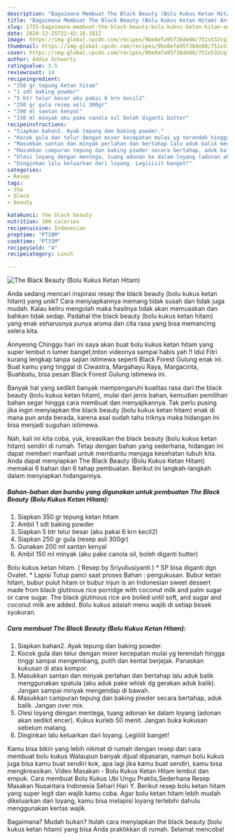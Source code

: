 ```yaml
---
description: "Bagaimana Membuat The Black Beauty (Bolu Kukus Ketan Hitam) Anti Gagal"
title: "Bagaimana Membuat The Black Beauty (Bolu Kukus Ketan Hitam) Anti Gagal"
slug: 1755-bagaimana-membuat-the-black-beauty-bolu-kukus-ketan-hitam-anti-gagal
date: 2020-12-25T22:42:18.181Z
image: https://img-global.cpcdn.com/recipes/9be8efa95f38de80/751x532cq70/the-black-beauty-bolu-kukus-ketan-hitam-foto-resep-utama.jpg
thumbnail: https://img-global.cpcdn.com/recipes/9be8efa95f38de80/751x532cq70/the-black-beauty-bolu-kukus-ketan-hitam-foto-resep-utama.jpg
cover: https://img-global.cpcdn.com/recipes/9be8efa95f38de80/751x532cq70/the-black-beauty-bolu-kukus-ketan-hitam-foto-resep-utama.jpg
author: Addie Schwartz
ratingvalue: 3.5
reviewcount: 14
recipeingredient:
- "350 gr tepung ketan hitam"
- "1 sdt baking powder"
- "5 btr telur besar aku pakai 6 krn kecil2"
- "250 gr gula resep asli 300gr"
- "200 ml santan kenyal"
- "150 ml minyak aku pake canola oil boleh diganti butter"
recipeinstructions:
- "Siapkan bahan2. Ayak tepung dan baking powder."
- "Kocok gula dan telur dengan mixer kecepatan mulai yg terendah hingga tinggi sampai mengembang, putih dan kental berjejak. Panaskan kukusan di atas kompor."
- "Masukkan santan dan minyak perlahan dan bertahap lalu aduk balik menggunakan spatula (aku aduk pake whisk dg gerakan aduk balik). Jangan sampai minyak mengendap di bawah."
- "Masukkan campuran tepung dan baking piwder secara bertahap, aduk balik. Jangan over mix."
- "Olesi loyang dengan mentega, tuang adonan ke dalam loyang (adonan akan sedikit encer). Kukus kurleb 50 menit. Jangan buka kukusan sebelum matang."
- "Dinginkan lalu keluarkan dari loyang. Legiiiiit banget!"
categories:
- Resep
tags:
- the
- black
- beauty

katakunci: the black beauty 
nutrition: 109 calories
recipecuisine: Indonesian
preptime: "PT38M"
cooktime: "PT33M"
recipeyield: "4"
recipecategory: Lunch

---
```



![The Black Beauty (Bolu Kukus Ketan Hitam)](https://img-global.cpcdn.com/recipes/9be8efa95f38de80/751x532cq70/the-black-beauty-bolu-kukus-ketan-hitam-foto-resep-utama.jpg)

Anda sedang mencari inspirasi resep the black beauty (bolu kukus ketan hitam) yang unik? Cara menyiapkannya memang tidak susah dan tidak juga mudah. Kalau keliru mengolah maka hasilnya tidak akan memuaskan dan bahkan tidak sedap. Padahal the black beauty (bolu kukus ketan hitam) yang enak seharusnya punya aroma dan cita rasa yang bisa memancing selera kita.

Annyeong Chinggu hari ini saya akan buat bolu kukus ketan hitam yang super lembut n lumer banget,tnton videonya sampai habis yah !! Idul Fitri kurang lengkap tanpa sajian istimewa seperti Black Forest Gulung enak ini. Buat kamu yang tinggal di Ciwastra, Margahayu Raya, Margacinta, Buahbatu, bisa pesan Black Forest Gulung istimewa ini.

Banyak hal yang sedikit banyak mempengaruhi kualitas rasa dari the black beauty (bolu kukus ketan hitam), mulai dari jenis bahan, kemudian pemilihan bahan segar hingga cara membuat dan menyajikannya. Tak perlu pusing jika ingin menyiapkan the black beauty (bolu kukus ketan hitam) enak di mana pun anda berada, karena asal sudah tahu triknya maka hidangan ini bisa menjadi suguhan istimewa.


Nah, kali ini kita coba, yuk, kreasikan the black beauty (bolu kukus ketan hitam) sendiri di rumah. Tetap dengan bahan yang sederhana, hidangan ini dapat memberi manfaat untuk membantu menjaga kesehatan tubuh kita. Anda dapat menyiapkan The Black Beauty (Bolu Kukus Ketan Hitam) memakai 6 bahan dan 6 tahap pembuatan. Berikut ini langkah-langkah dalam menyiapkan hidangannya.

<!--inarticleads1-->

##### Bahan-bahan dan bumbu yang digunakan untuk pembuatan The Black Beauty (Bolu Kukus Ketan Hitam):

1. Siapkan 350 gr tepung ketan hitam
1. Ambil 1 sdt baking powder
1. Siapkan 5 btr telur besar (aku pakai 6 krn kecil2)
1. Siapkan 250 gr gula (resep asli 300gr)
1. Gunakan 200 ml santan kenyal
1. Ambil 150 ml minyak (aku pake canola oil, boleh diganti butter)


Bolu kukus ketan hitam. ( Resep by Sriyuliusiyanti ) * SP bisa diganti dgn Ovalet. * Lapisi Tutup panci saat proses Bahan : pengukusan. Bubur ketan hitam, bubur pulut hitam or bubur injun is an Indonesian sweet dessert made from black glutinous rice porridge with coconut milk and palm sugar or cane sugar. The black glutinous rice are boiled until soft, and sugar and coconut milk are added. Bolu kukus adalah menu wajib di setiap besek syukuran. 

<!--inarticleads2-->

##### Cara membuat The Black Beauty (Bolu Kukus Ketan Hitam):

1. Siapkan bahan2. Ayak tepung dan baking powder.
1. Kocok gula dan telur dengan mixer kecepatan mulai yg terendah hingga tinggi sampai mengembang, putih dan kental berjejak. Panaskan kukusan di atas kompor.
1. Masukkan santan dan minyak perlahan dan bertahap lalu aduk balik menggunakan spatula (aku aduk pake whisk dg gerakan aduk balik). Jangan sampai minyak mengendap di bawah.
1. Masukkan campuran tepung dan baking piwder secara bertahap, aduk balik. Jangan over mix.
1. Olesi loyang dengan mentega, tuang adonan ke dalam loyang (adonan akan sedikit encer). Kukus kurleb 50 menit. Jangan buka kukusan sebelum matang.
1. Dinginkan lalu keluarkan dari loyang. Legiiiiit banget!


Kamu bisa bikin yang lebih nikmat di rumah dengan resep dan cara membuat bolu kukus Walaupun banyak dijual dipasaran, namun bolu kukus juga bisa kamu buat sendiri kok, apa lagi jika kamu buat sendiri, kamu bisa mengkreasikan. Video Masakan - Bolu Kukus Ketan Hitam lembut dan empuk. Cara membuat Bolu Kukus Ubi Ungu Praktis,Sederhana Resep Masakan Nusantara Indonesia Sehari Hari Y. Berikut resep bolu ketan hitam yang super legit dan wajib kamu coba. Agar bolu ketan hitam lebih mudah dikeluarkan dari loyang, kamu bisa melapisi loyang terlebihi dahulu menggunakan kertas wajik. 

Bagaimana? Mudah bukan? Itulah cara menyiapkan the black beauty (bolu kukus ketan hitam) yang bisa Anda praktikkan di rumah. Selamat mencoba!
